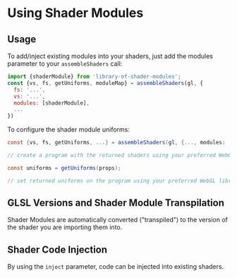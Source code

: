 # Using Shader Modules

## Usage

To add/inject existing modules into your shaders, just add the modules parameter to your `assembleShaders` call:

```js
import {shaderModule} from 'library-of-shader-modules';
const {vs, fs, getUniforms, moduleMap} = assembleShaders(gl, {
  fs: '...',
  vs: '...',
  modules: [shaderModule],
  ...
})
```

To configure the shader module uniforms:

```glsl
const {vs, fs, getUniforms, ...} = assembleShaders(gl, {..., modules: [...]});

// create a program with the returned shaders using your preferred WebGL library

const uniforms = getUniforms(props);

// set returned uniforms on the program using your preferred WebGL library

```


## GLSL Versions and Shader Module Transpilation

Shader Modules are automatically converted ("transpiled") to the version of the shader you are importing them into.


## Shader Code Injection

By using the `inject` parameter, code can be injected into existing shaders.
